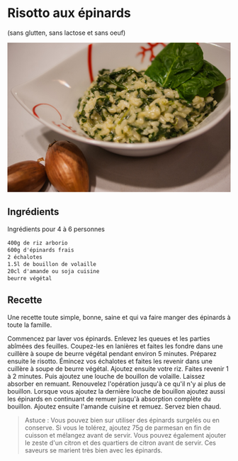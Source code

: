 # Risotto aux épinards
(sans glutten, sans lactose et sans oeuf)  

![](../img/Risotto-aux-pinards2.jpg)

## Ingrédients
Ingrédients pour 4 à 6 personnes

    400g de riz arborio
    600g d'épinards frais
    2 échalotes
    1.5l de bouillon de volaille
    20cl d'amande ou soja cuisine
    beurre végétal

## Recette
Une recette toute simple, bonne, saine et qui va faire manger des épinards à toute la famille.

Commencez par laver vos épinards. Enlevez les queues et les parties abîmées des feuilles. Coupez-les en lanières et faites les fondre dans une cuillère à soupe de beurre végétal pendant environ 5 minutes.
Préparez ensuite le risotto. Émincez vos échalotes et faites les revenir dans une cuillère à soupe de beurre végétal. Ajoutez ensuite votre riz. Faites revenir 1 à 2 minutes. Puis ajoutez une louche de bouillon de volaille. Laissez absorber en remuant. Renouvelez l'opération jusqu'à ce qu'il n'y ai plus de bouillon. Lorsque vous ajoutez la dernière louche de bouillon ajoutez aussi les épinards en continuant de remuer jusqu'à absorption complète du bouillon. Ajoutez ensuite l'amande cuisine et remuez. Servez bien chaud.

> Astuce : Vous pouvez bien sur utiliser des épinards surgelés ou en conserve. Si vous le tolérez, ajoutez 75g de parmesan en fin de cuisson et mélangez avant de servir. Vous pouvez également ajouter le zeste d'un citron et des quartiers de citron avant de servir. Ces saveurs se marient très bien avec les épinards.
